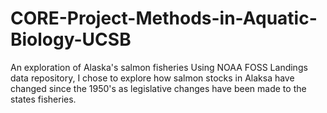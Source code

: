 # CORE-Project-Methods-in-Aquatic-Biology-UCSB
An exploration of Alaska's salmon fisheries 
Using NOAA FOSS Landings data repository, I chose to explore how salmon stocks in Alaksa have changed since the 1950's as legislative changes have been made to the states fisheries. 
